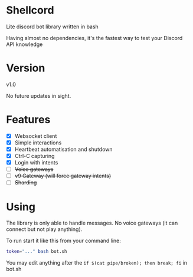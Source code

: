 # Shellcord
Lite discord bot library written in bash

Having almost no dependencies, it's the fastest way to test your Discord API knowledge

# Version
v1.0

No future updates in sight.

# Features
- [x] Websocket client
- [x] Simple interactions
- [x] Heartbeat automatisation and shutdown
- [x] Ctrl-C capturing
- [x] Login with intents
- [ ] ~~Voice gateways~~
- [ ] ~~v9 Gateway (will force gateway intents)~~
- [ ] ~~Sharding~~

# Using
The library is only able to handle messages.
No voice gateways (it can connect but not play anything).

To run start it like this from your command line:
```sh
token="..." bash bot.sh
```

You may edit anything after the `if $(cat pipe/broken); then break; fi` in bot.sh
